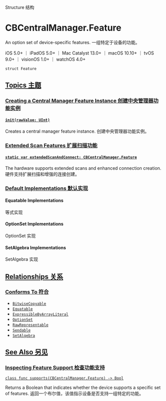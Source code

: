 Structure 结构

# CBCentralManager.Feature

An option set of device-specific features.
一组特定于设备的功能。

iOS 5.0+ ｜ iPadOS 5.0+ ｜ Mac Catalyst 13.0+ ｜ macOS 10.10+ ｜ tvOS 9.0+ ｜ visionOS 1.0+ ｜ watchOS 4.0+ 

```
struct Feature
```



## [Topics 主题](https://developer.apple.com/documentation/corebluetooth/cbcentralmanager/feature#topics)

### [Creating a Central Manager Feature Instance 创建中央管理器功能实例](https://developer.apple.com/documentation/corebluetooth/cbcentralmanager/feature#Creating-a-Central-Manager-Feature-Instance)

#### [`init(rawValue: UInt)`](https://developer.apple.com/documentation/corebluetooth/cbcentralmanager/feature/init(rawvalue:))

Creates a central manager feature instance.
创建中央管理器功能实例。



### [Extended Scan Features 扩展扫描功能](https://developer.apple.com/documentation/corebluetooth/cbcentralmanager/feature#Extended-Scan-Features)

#### [`static var extendedScanAndConnect: CBCentralManager.Feature`](https://developer.apple.com/documentation/corebluetooth/cbcentralmanager/feature/extendedscanandconnect)

The hardware supports extended scans and enhanced connection creation.
硬件支持扩展扫描和增强的连接创建。



### [Default Implementations 默认实现](https://developer.apple.com/documentation/corebluetooth/cbcentralmanager/feature#Default-Implementations)

#### Equatable Implementations

等式实现

#### OptionSet Implementations

OptionSet 实现

#### SetAlgebra Implementations

SetAlgebra 实现



## [Relationships 关系](https://developer.apple.com/documentation/corebluetooth/cbcentralmanager/feature#relationships)

### [Conforms To 符合](https://developer.apple.com/documentation/corebluetooth/cbcentralmanager/feature#conforms-to)

- [`BitwiseCopyable`](https://developer.apple.com/documentation/Swift/BitwiseCopyable)
- [`Equatable`](https://developer.apple.com/documentation/Swift/Equatable)
- [`ExpressibleByArrayLiteral`](https://developer.apple.com/documentation/Swift/ExpressibleByArrayLiteral)
- [`OptionSet`](https://developer.apple.com/documentation/Swift/OptionSet)
- [`RawRepresentable`](https://developer.apple.com/documentation/Swift/RawRepresentable)
- [`Sendable`](https://developer.apple.com/documentation/Swift/Sendable)
- [`SetAlgebra`](https://developer.apple.com/documentation/Swift/SetAlgebra)



## [See Also 另见](https://developer.apple.com/documentation/corebluetooth/cbcentralmanager/feature#see-also)

### [Inspecting Feature Support 检查功能支持](https://developer.apple.com/documentation/corebluetooth/cbcentralmanager/feature#Inspecting-Feature-Support)

[`class func supports(CBCentralManager.Feature) -> Bool`](https://developer.apple.com/documentation/corebluetooth/cbcentralmanager/supports(_:))

Returns a Boolean that indicates whether the device supports a specific set of features.
返回一个布尔值，该值指示设备是否支持一组特定的功能。
